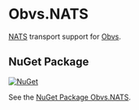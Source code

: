 # Obvs.NATS

[NATS](https://github.com/nats-io) transport support for [Obvs](https://github.com/christopherread/Obvs).

## NuGet Package

[![NuGet](https://img.shields.io/nuget/v/Obvs.NATS.svg)](https://www.nuget.org/packages/Obvs.NATS/)

See the [NuGet Package Obvs.NATS](https://www.nuget.org/packages/Obvs.NATS/).
